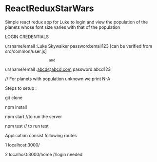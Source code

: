 # ReactReduxStarWars
Simple react redux app for Luke to login and view the population of the planets whose font size varies with that of the population


LOGIN CREDENTIALS

ursname/email :Luke Skywalker password:email123   [can be verified from  src/common/user.js]

                        and

ursname/email :abcd@abcd.com  password:abcd123

// For planets with population unknown we print N-A


Steps to setup :

git clone

npm install

npm start         //to run the server

npm test          // to run test



Application consist following routes

 1 localhost:3000/
 
 
 2 localhost:3000/home                //login needed

